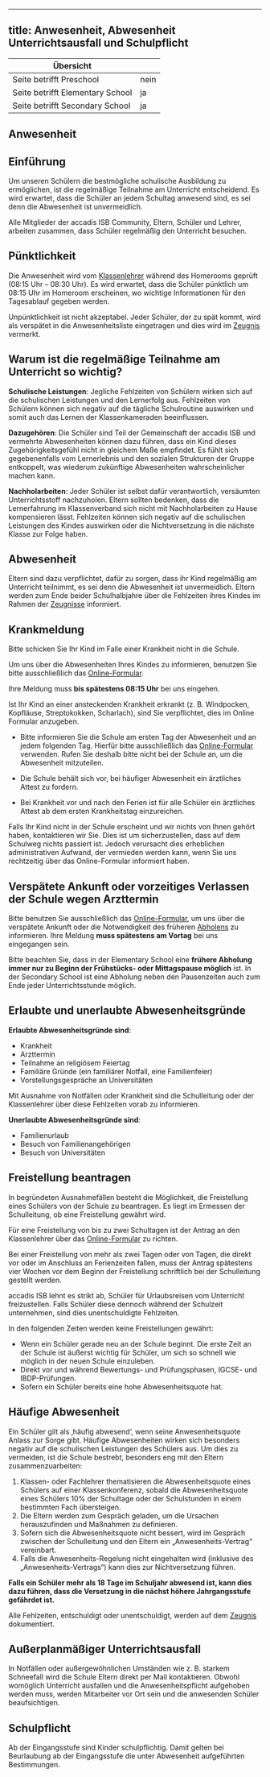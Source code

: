 
---
title: Anwesenheit, Abwesenheit Unterrichtsausfall und Schulpflicht
---
| Übersicht | |
| --- | --- |
| Seite betrifft Preschool | nein |
| Seite betrifft Elementary School | ja |
| Seite betrifft Secondary School | ja |

## Anwesenheit 

## Einführung 

Um unseren Schülern die bestmögliche schulische Ausbildung zu ermöglichen, ist die regelmäßige Teilnahme am Unterricht entscheidend. Es wird erwartet, dass die Schüler an jedem Schultag anwesend sind, es sei denn die Abwesenheit ist unvermeidlich.

Alle Mitglieder der accadis ISB Community, Eltern, Schüler und Lehrer, arbeiten zusammen, dass Schüler regelmäßig den Unterricht besuchen.

## Pünktlichkeit 

Die Anwesenheit wird vom [Klassenlehrer](/ISB-Eltern-wiki/de/Klassenleitung_und_Fachlehrer) während des Homerooms geprüft (08:15 Uhr – 08:30 Uhr). Es wird erwartet, dass die Schüler pünktlich um 08:15 Uhr im Homeroom erscheinen, wo wichtige Informationen für den Tagesablauf gegeben werden.

Unpünktlichkeit ist nicht akzeptabel. Jeder Schüler, der zu spät kommt, wird als verspätet in die Anwesenheitsliste eingetragen und dies wird im [Zeugnis](/ISB-Eltern-wiki/de/Leistungsbewertung_und_Zeugnisse) vermerkt.

## Warum ist die regelmäßige Teilnahme am Unterricht so wichtig? 

**Schulische Leistungen**: Jegliche Fehlzeiten von Schülern wirken sich auf die schulischen Leistungen und den Lernerfolg aus. Fehlzeiten von Schülern können sich negativ auf die tägliche Schulroutine auswirken und somit auch das Lernen der Klassenkameraden beeinflussen.

**Dazugehören**: Die Schüler sind Teil der Gemeinschaft der accadis ISB und vermehrte Abwesenheiten können dazu führen, dass ein Kind dieses Zugehörigkeitsgefühl nicht in gleichem Maße empfindet. Es fühlt sich gegebenenfalls vom Lernerlebnis und den sozialen Strukturen der Gruppe entkoppelt, was wiederum zukünftige Abwesenheiten wahrscheinlicher machen kann.

**Nachholarbeiten**: Jeder Schüler ist selbst dafür verantwortlich, versäumten Unterrichtsstoff nachzuholen. Eltern sollten bedenken, dass die Lernerfahrung im Klassenverband sich nicht mit Nachholarbeiten zu Hause kompensieren lässt. Fehlzeiten können sich negativ auf die schulischen Leistungen des Kindes auswirken oder die Nichtversetzung in die nächste Klasse zur Folge haben.

## Abwesenheit 

Eltern sind dazu verpflichtet, dafür zu sorgen, dass ihr Kind regelmäßig am Unterricht teilnimmt, es sei denn die Abwesenheit ist unvermeidlich. Eltern werden zum Ende beider Schulhalbjahre über die Fehlzeiten ihres Kindes im Rahmen der [Zeugnisse](/ISB-Eltern-wiki/de/Leistungsbewertung_und_Zeugnisse) informiert.

## Krankmeldung 

Bitte schicken Sie Ihr Kind im Falle einer Krankheit nicht in die Schule.

Um uns über die Abwesenheiten Ihres Kindes zu informieren, benutzen Sie bitte ausschließlich das [Online-Formular](https://accadis.eu/schueler-abmelden).

Ihre Meldung muss **bis spätestens 08:15 Uhr** bei uns eingehen.

Ist Ihr Kind an einer ansteckenden Krankheit erkrankt (z. B. Windpocken, Kopfläuse, Streptokokken, Scharlach), sind Sie verpflichtet, dies im Online Formular anzugeben.

-   Bitte informieren Sie die Schule am ersten Tag der Abwesenheit und an jedem folgenden Tag. Hierfür bitte ausschließlich das [Online-Formular](https://accadis.eu/schueler-abmelden) verwenden. Rufen Sie deshalb bitte nicht bei der Schule an, um die Abwesenheit mitzuteilen.

-   Die Schule behält sich vor, bei häufiger Abwesenheit ein ärztliches Attest zu fordern.

-   Bei Krankheit vor und nach den Ferien ist für alle Schüler ein ärztliches Attest ab dem ersten Krankheitstag einzureichen.

Falls Ihr Kind nicht in der Schule erscheint und wir nichts von Ihnen gehört haben, kontaktieren wir Sie. Dies ist um sicherzustellen, dass auf dem Schulweg nichts passiert ist. Jedoch verursacht dies erheblichen administrativen Aufwand, der vermieden werden kann, wenn Sie uns rechtzeitig über das Online-Formular informiert haben.

## Verspätete Ankunft oder vorzeitiges Verlassen der Schule wegen Arzttermin 

Bitte benutzen Sie ausschließlich das [Online-Formular](https://accadis.eu/schueler-abmelden), um uns über die verspätete Ankunft oder die Notwendigkeit des früheren [Abholens](/ISB-Eltern-wiki/de/Bringen_und_Abholen) zu informieren. Ihre Meldung **muss spätestens am Vortag** bei uns eingegangen sein.

Bitte beachten Sie, dass in der Elementary School eine **frühere Abholung immer nur zu Beginn der Frühstücks- oder Mittagspause möglich** ist. In der Secondary School ist eine Abholung neben den Pausenzeiten auch zum Ende jeder Unterrichtsstunde möglich.

## Erlaubte und unerlaubte Abwesenheitsgründe 

**Erlaubte Abwesenheitsgründe sind**:

-   Krankheit
-   Arzttermin
-   Teilnahme an religiösem Feiertag
-   Familiäre Gründe (ein familiärer Notfall, eine Familienfeier)
-   Vorstellungsgespräche an Universitäten

Mit Ausnahme von Notfällen oder Krankheit sind die Schulleitung oder der Klassenlehrer über diese Fehlzeiten vorab zu informieren.

**Unerlaubte Abwesenheitsgründe sind**:

-   Familienurlaub
-   Besuch von Familienangehörigen
-   Besuch von Universitäten

## Freistellung beantragen 

In begründeten Ausnahmefällen besteht die Möglichkeit, die Freistellung eines Schülers von der Schule zu beantragen. Es liegt im Ermessen der Schulleitung, ob eine Freistellung gewährt wird.

Für eine Freistellung von bis zu zwei Schultagen ist der Antrag an den Klassenlehrer über das [Online-Formular](https://accadis.eu/schueler-abmelden) zu richten.

Bei einer Freistellung von mehr als zwei Tagen oder von Tagen, die direkt vor oder im Anschluss an Ferienzeiten fallen, muss der Antrag spätestens vier Wochen vor dem Beginn der Freistellung schriftlich bei der Schulleitung gestellt werden.

accadis ISB lehnt es strikt ab, Schüler für Urlaubsreisen vom Unterricht freizustellen. Falls Schüler diese dennoch während der Schulzeit unternehmen, sind dies unentschuldigte Fehlzeiten.

In den folgenden Zeiten werden keine Freistellungen gewährt:

-   Wenn ein Schüler gerade neu an der Schule beginnt. Die erste Zeit an der Schule ist äußerst wichtig für Schüler, um sich so schnell wie möglich in der neuen Schule einzuleben.
-   Direkt vor und während Bewertungs- und Prüfungsphasen, IGCSE- und IBDP-Prüfungen.
-   Sofern ein Schüler bereits eine hohe Abwesenheitsquote hat.

## Häufige Abwesenheit 

Ein Schüler gilt als ‚häufig abwesend‘, wenn seine Anwesenheitsquote Anlass zur Sorge gibt. Häufige Abwesenheiten wirken sich besonders negativ auf die schulischen Leistungen des Schülers aus. Um dies zu vermeiden, ist die Schule bestrebt, besonders eng mit den Eltern zusammenzuarbeiten:

1.  Klassen- oder Fachlehrer thematisieren die Abwesenheitsquote eines Schülers auf einer Klassenkonferenz, sobald die Abwesenheitsquote eines Schülers 10% der Schultage oder der Schulstunden in einem bestimmten Fach übersteigen.
2.  Die Eltern werden zum Gespräch geladen, um die Ursachen herauszufinden und Maßnahmen zu definieren.
3.  Sofern sich die Abwesenheitsquote nicht bessert, wird im Gespräch zwischen der Schulleitung und den Eltern ein „Anwesenheits-Vertrag“ vereinbart.
4.  Falls die Anwesenheits-Regelung nicht eingehalten wird (inklusive des „Anwesenheits-Vertrags“) kann dies zur Nichtversetzung führen.

**Falls ein Schüler mehr als 18 Tage im Schuljahr abwesend ist, kann dies dazu führen, dass die Versetzung in die nächst höhere Jahrgangsstufe gefährdet ist.**

Alle Fehlzeiten, entschuldigt oder unentschuldigt, werden auf dem [Zeugnis](/ISB-Eltern-wiki/de/Leistungsbewertung_und_Zeugnisse "Leistungsbewertung und Zeugnisse") dokumentiert.

## Außerplanmäßiger Unterrichtsausfall 

In Notfällen oder außergewöhnlichen Umständen wie z. B. starkem Schneefall wird die Schule Eltern direkt per Mail kontaktieren. Obwohl womöglich Unterricht ausfallen und die Anwesenheitspflicht aufgehoben werden muss, werden Mitarbeiter vor Ort sein und die anwesenden Schüler beaufsichtigen.

## Schulpflicht 

Ab der Eingangsstufe sind Kinder schulpflichtig. Damit gelten bei Beurlaubung ab der Eingangsstufe die unter Abwesenheit aufgeführten Bestimmungen.